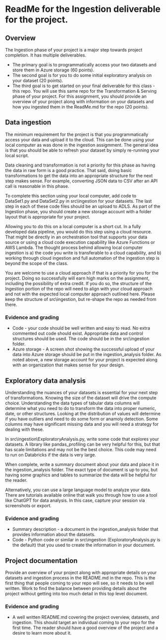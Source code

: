 # ReadMe for the Ingestion deliverable for the project.

## Overview
The Ingestion phase of your project is a major step towards project completion.  It has multiple deliverables.  
- The primary goal is to programmatically access your two datasets and store them in Azure storage (60 points). 
- The second goal is for you to do some initial exploratory analysis on your dataset (20 points).  
- The third goal is to get started on your final deliverable for this class - this repo.  You will use this same repo for the Transformation & Serving phase of your project.  For this assignment, you should provide an overview of your project along with information on your datasets and how you ingested them in the ReadMe.md for the repo (20 points).

## Data ingestion
The minimum requirement for the project is that you programmatically access your data and upload it to the cloud.  This can be done using your local computer as was done in the ingestion assigmment.  The general idea is that you should be able to refresh your dataset by simply re-running your local script.

Data cleaning and transformation is not a priority for this phase as having the data in raw form is a good practice.  That said, doing basic transformations to get the data into an appropriate structure for the next step makes sense.  For example, converting JSON data to CSV after an API call is reasonable in this phase.

To complete this section using your local computer, add code to DataSet1.py and DataSet2.py in src\ingestion for your datasets. The last step in each of these code files should be an upload to ADLS.  As part of the Ingestion phase, you should create a new storage account with a folder layout that is appropriate for your project.

Allowing you to do this on a local computer is a short cut.  In a fully developed data pipeline, you would do this step using a cloud resource.  That might be directly in an orchestration tool that supports your data source or using a cloud code execution capability like Azure Functions or AWS Lambda. The thought process behind allowing local computer ingestion is a) the code you write is transferable to a cloud capability, and b) working through cloud ingestion and full automation of the ingestion step is beyond the scope of the class. 

You are welcome to use a cloud approach if that is a priority for you for the project.  Doing so successfully will earn high marks on the assignment, including the possibility of extra credit.  If you do so, the structure of the Ingestion portion of the repo will need to align with your cloud approach and not with the expected local computer approach outlined here.  Please keep the structure of src\ingestion, but re-shape the repo as needed from there.

### Evidence and grading
- Code - your code should be well written and easy to read.  No extra commented out code should exist.  Appropriate data and control structures should be used.   The code should be in the src\ingestion folder.
- Azure storage - A screen shot showing the successful upload of your data into Azure storage should be put in the ingestion_analysis folder.  As noted above, a new storage account for your project is expected along with an organization that makes sense for your design.

## Exploratory data analysis
Understanding the nuances of your datasets is essential for your next step of transformations.  Knowing the size of the dataset will drive the compute choice.  Understanding the data types of tabular data columns will determine what you need to do to transform the data into proper numeric, date, or other structures.  Looking at the distribution of values will determine if you have outliers and need to do some form or anamoly detection.  Some columns may have significant missing data and you will need a strategy for dealing with these.

In src\ingestion\ExploratoryAnalysis.py, write some code that explores your datasets.  A library like pandas_profiling can be very helpful for this, but that has scale limitations and may not be the best choice.  This code may need to run on Databricks if the data is very large.

When complete, write a summary document about your data and place it in the ingestion_analysis folder.  The exact type of document is up to you, but having some graphics and tables to summarize the data will be helpful for the reader.

Alternatively, you can use a large language model to analyze your data.  There are tutorials available online that walk you through how to use a tool like ChatGPT for data analysis.  In this case, capture your session via screenshots or export.

### Evidence and grading
- Summary description -  a document in the ingestion_analysis folder that provides information about the datasets.  
- Code - Python code or similar in src\ingestion (ExploratoryAnalysis.py is the default) that you used to create the information in your document.

## Project documentation
Provide an overview of your project along with appropriate details on your datasets and ingestion process in the README.md in the repo.  This is the first thing that people coming to your repo will see, so it needs to be well written.  Work to find the balance between providing details about the project without getting into too much detail in this top level document.

### Evidence and grading
- A well written README.md covering the project overview, datasets, and ingestion.  This should target an individual coming to your repo for the first time.  The reader should have a good overview of the project and a desire to learn more about it.